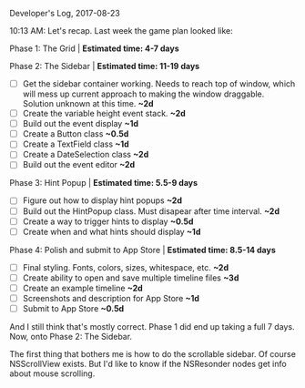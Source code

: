 Developer's Log, 2017-08-23

10:13 AM: Let's recap. Last week the game plan looked like:

Phase 1: The Grid | **Estimated time: 4-7 days**

Phase 2: The Sidebar | **Estimated time: 11-19 days**
- [ ] Get the sidebar container working. Needs to reach top of window, which will mess up current approach to making the window draggable. Solution unknown at this time. **~2d**
- [ ] Create the variable height event stack. **~2d**
- [ ] Build out the event display **~1d**
- [ ] Create a Button class **~0.5d**
- [ ] Create a TextField class **~1d**
- [ ] Create a DateSelection class **~2d**
- [ ] Build out the event editor **~2d**

Phase 3: Hint Popup | **Estimated time: 5.5-9 days**
- [ ] Figure out how to display hint popups **~2d**
- [ ] Build out the HintPopup class. Must disapear after time interval. **~2d**
- [ ] Create a way to trigger hints to display **~0.5d**
- [ ] Create when and what hints should display **~1d**

Phase 4: Polish and submit to App Store | **Estimated time: 8.5-14 days**
- [ ] Final styling. Fonts, colors, sizes, whitespace, etc. **~2d**
- [ ] Create ability to open and save multiple timeline files **~3d**
- [ ] Create an example timeline **~2d**
- [ ] Screenshots and description for App Store **~1d**
- [ ] Submit to App Store **~0.5d**

And I still think that's mostly correct. Phase 1 did end up taking a full 7 days. Now, onto Phase 2: The Sidebar.

The first thing that bothers me is how to do the scrollable sidebar. Of course NSScrollView exists. But I'd like to know if the NSResonder nodes get info about mouse scrolling.
